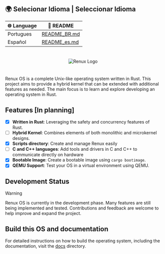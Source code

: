 ## 🌍 Selecionar Idioma | Seleccionar Idioma

| 🌐 Language | 📄 README |
|------------|----------|
| Portugues | [README_BR.md](./docs/readme_in_other_languages/README_BR.md) |
| Español | [README_es.md](./docs/readme_in_other_languages/README_ES.md) |
#
<p align="center">
  <img src="https://github.com/user-attachments/assets/99a8117c-bd7e-4633-b6bb-3f6ce2c29bcb" alt="Renux Logo">
</p>

#

Renux OS is a complete Unix-like operating system written in Rust. This project aims to provide a hybrid kernel that can be extended with additional features as needed. The main focus is to learn and explore developing an operating system in Rust.

## Features [In planning]

- [X] **Written in Rust**: Leveraging the safety and concurrency features of Rust.
- [ ] **Hybrid Kernel**: Combines elements of both monolithic and microkernel designs.
- [X] **Scripts directory**: Create and manage Renux easily
- [ ] **C and C++ languages**: Add tools and drivers in C and C++ to communicate directly on hardware
- [X] **Bootable Image**: Create a bootable image using `cargo bootimage`.
- [X] **QEMU Support**: Test your OS in a virtual environment using QEMU.

## Development Status
> [!WARNING]
> Renux OS is currently in the development phase. Many features are still being implemented and tested. Contributions and feedback are welcome to help improve and expand the project.


## Build this OS and documentation
For detailed instructions on how to build the operating system, including the documentation, visit the [docs](./docs/docs.md) directory.
